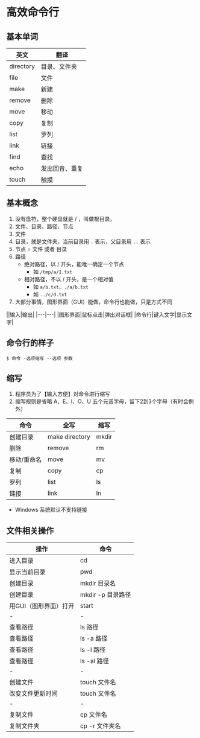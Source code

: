 # 高效命令行

## 基本单词

|英文|翻译|
| --- | --- |
|directory|目录、文件夹|
|file|文件|
|make|新建|
|remove|删除|
|move|移动|
|copy|复制|
|list|罗列|
|link|链接|
|find|查找|
|echo|发出回音、重复|
|touch|触摸|

## 基本概念
1. 没有盘符，整个硬盘就是 / ，叫做根目录。
2. 文件、目录、路径、节点
 1. 文件
 2. 目录，就是文件夹，当前目录用 `.` 表示，父目录用 `..` 表示
 3. 节点 = 文件 或者 目录
 4. 路径
    + 绝对路径，以 / 开头，能唯一确定一个节点
        + 如 `/tmp/a/1.txt`
    + 相对路径，不以 / 开头，是一个相对值
        + 如 `a/b.txt`、`./a/b.txt`
        + 如 `../c/d.txt`
3. 大部分事情，图形界面（GUI）能做，命令行也能做，只是方式不同

||输入|输出|
|---|---|
|图形界面|鼠标点击|弹出对话框|
|命令行|键入文字|显示文字|

## 命令行的样子
```
$ 命令 -选项缩写 --选项 参数
```

## 缩写
1. 程序员为了【输入方便】对命令进行缩写
2. 缩写规则是省略 A、E、I、O、U 五个元音字母，留下2到3个字母（有时会例外）

|命令|全写|缩写|
|---|---|---|
|创建目录|make directory|mkdir|
|删除|remove|rm|
|移动/重命名|move|mv|
|复制|copy|cp|
|罗列|list|ls|
|链接|link|ln|

* Windows 系统默认不支持链接

## 文件相关操作

|操作|命令|
|--|--|
|进入目录|cd|
|显示当前目录|pwd|
|创建目录|mkdir 目录名|
|创建目录|mkdir -p 目录路径|
|用GUI（图形界面）打开|start|
|-|-|
|查看路径|ls 路径|
|查看路径|ls -a 路径|
|查看路径|ls -l 路径|
|查看路径|ls -al 路径|
|-|-|
|创建文件|touch 文件名|
|改变文件更新时间|touch 文件名|
|-|-|
|复制文件|cp 文件名|
|复制文件夹|cp -r 文件夹名|
